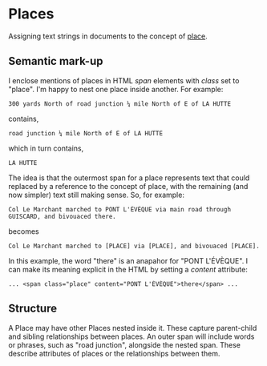 # Places

Assigning text strings in documents to the concept of [place](https://www.oxfordbibliographies.com/display/document/obo-9780199874002/obo-9780199874002-0159.xml).
 
## Semantic mark-up
 
I enclose mentions of places in HTML _span_ elements with _class_ set to "place". I'm happy to nest one place inside another.
For example: 

	300 yards North of road junction ¼ mile North of E of LA HUTTE	

contains,

    road junction ¼ mile North of E of LA HUTTE	

which in turn contains,

	LA HUTTE

The idea is that the outermost span for a place represents text that could replaced by a reference to the concept of place, with the remaining
(and now simpler) text still making sense. So, for example:

	Col Le Marchant marched to PONT L'ÉVÈQUE via main road through GUISCARD, and bivouaced there.

becomes

	Col Le Marchant marched to [PLACE] via [PLACE], and bivouaced [PLACE].
	
In this example, the word "there" is an anapahor for "PONT L'ÉVÈQUE". I can make its meaning explicit in the HTML by setting a _content_ attribute:

	... <span class="place" content="PONT L'ÉVÈQUE">there</span> ...

## Structure 

A Place may have other Places nested inside it. These capture parent-child and sibling relationships between places. An outer span will include words or phrases,
such as "road junction", alongside the nested span. These describe attributes of places or the relationships between them.
